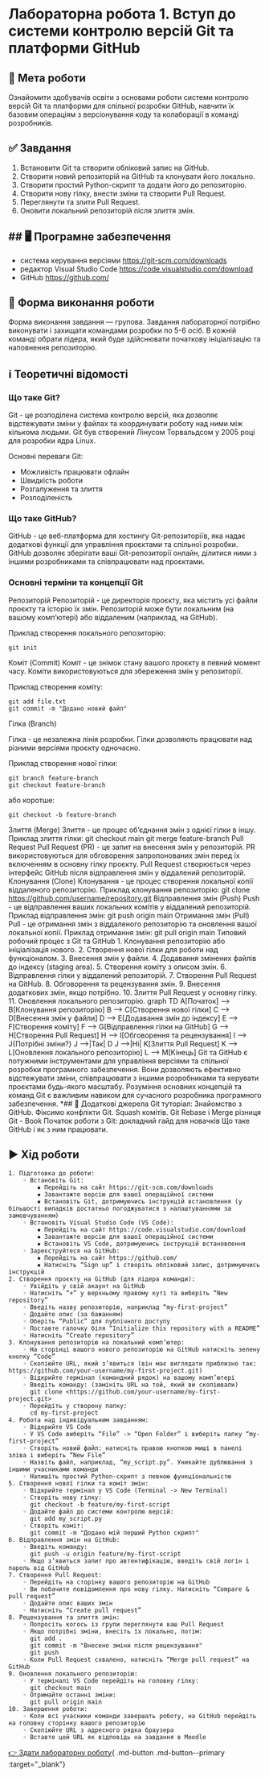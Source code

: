 # Лабораторна робота 1. Вступ до системи контролю версій Git та платформи GitHub

## 🎯 Мета роботи
Ознайомити здобувачів освіти з основами роботи системи контролю версій Git та платформи для спільної розробки GitHub, навчити їх базовим операціям з версіонування коду та колаборації в команді розробників.
## ✅ Завдання

1. Встановити Git та створити обліковий запис на GitHub.
2. Створити новий репозиторій на GitHub та клонувати його локально.
3. Створити простий Python-скрипт та додати його до репозиторію.
4. Створити нову гілку, внести зміни та створити Pull Request.
5. Переглянути та злити Pull Request.
6. Оновити локальний репозиторій після злиття змін.

## ## 🖥️ Програмне забезпечення

- система керування версіями https://git-scm.com/downloads
- редактор Visual Studio Code https://code.visualstudio.com/download
- GitHub https://github.com/
## 👥 Форма виконання роботи
Форма виконання завдання — групова. Завдання лабораторної потрібно виконувати і захищати командами розробки по 5-6 осіб. В кожній команді обрати лідера, який буде здійснювати початкову ініціалізацію та наповнення репозиторію.
## ℹ️ Теоретичні відомості

### Що таке Git?

Git - це розподілена система контролю версій, яка дозволяє відстежувати зміни у файлах та координувати роботу над ними між кількома людьми. Git був створений Лінусом Торвальдсом у 2005 році для розробки ядра Linux.

Основні переваги Git:
- Можливість працювати офлайн
- Швидкість роботи
- Розгалуження та злиття
- Розподіленість

### Що таке GitHub?

GitHub - це веб-платформа для хостингу Git-репозиторіїв, яка надає додаткові функції для управління проєктами та спільної розробки. GitHub дозволяє зберігати ваші Git-репозиторії онлайн, ділитися ними з іншими розробниками та співпрацювати над проєктами.

### Основні терміни та концепції Git

Репозиторій
Репозиторій - це директорія проєкту, яка містить усі файли проєкту та історію їх змін. Репозиторій може бути локальним (на вашому комп’ютері) або віддаленим (наприклад, на GitHub).

Приклад створення локального репозиторію:

```
git init
```

Коміт (Commit)
Коміт - це знімок стану вашого проєкту в певний момент часу. Коміти використовуються для збереження змін у репозиторії.

Приклад створення коміту:
```
git add file.txt
git commit -m "Додано новий файл"
```

Гілка (Branch)

Гілка - це незалежна лінія розробки. Гілки дозволяють працювати над різними версіями проєкту одночасно.

Приклад створення нової гілки:

```
git branch feature-branch
git checkout feature-branch
```

або коротше:

```
git checkout -b feature-branch
```

Злиття (Merge)
Злиття - це процес об’єднання змін з однієї гілки в іншу.
Приклад злиття гілки:
git checkout main
git merge feature-branch
Pull Request
Pull Request (PR) - це запит на внесення змін у репозиторій. PR використовуються для обговорення запропонованих змін перед їх включенням в основну гілку проєкту.
Pull Request створюється через інтерфейс GitHub після відправлення змін у віддалений репозиторій.
Клонування (Clone)
Клонування - це процес створення локальної копії віддаленого репозиторію.
Приклад клонування репозиторію:
git clone <https://github.com/username/repository.git>
Відправлення змін (Push)
Push - це відправлення ваших локальних комітів у віддалений репозиторій.
Приклад відправлення змін:
git push origin main
Отримання змін (Pull)
Pull - це отримання змін з віддаленого репозиторію та оновлення вашої локальної копії.
Приклад отримання змін:
git pull origin main
Типовий робочий процес з Git та GitHub
    1. Клонування репозиторію або ініціалізація нового.
    2. Створення нової гілки для роботи над функціоналом.
    3. Внесення змін у файли.
    4. Додавання змінених файлів до індексу (staging area).
    5. Створення коміту з описом змін.
    6. Відправлення гілки у віддалений репозиторій.
    7. Створення Pull Request на GitHub.
    8. Обговорення та рецензування змін.
    9. Внесення додаткових змін, якщо потрібно.
    10. Злиття Pull Request у основну гілку.
    11. Оновлення локального репозиторію.
graph TD
    A[Початок] --> B[Клонування репозиторію]
    B --> C[Створення нової гілки]
    C --> D[Внесення змін у файли]
    D --> E[Додавання змін до індексу]
    E --> F[Створення коміту]
    F --> G[Відправлення гілки на GitHub]
    G --> H[Створення Pull Request]
    H --> I[Обговорення та рецензування]
    I --> J{Потрібні зміни?}
    J -->|Так| D
    J -->|Ні| K[Злиття Pull Request]
    K --> L[Оновлення локального репозиторію]
    L --> M[Кінець]
Git та GitHub є потужними інструментами для управління версіями та спільної розробки програмного забезпечення. Вони дозволяють ефективно відстежувати зміни, співпрацювати з іншими розробниками та керувати проєктами будь-якого масштабу. Розуміння основних концепцій та команд Git є важливим навиком для сучасного розробника програмного забезпечення.
*️## ⃣ Додаткові джерела
Git туторіал: Знайомство з GitHub. Фіксимо конфлікти Git. Squash комітів. Git Rebase і Merge різниця
Git - Book
Початок роботи з Git: докладний гайд для новачків
Що таке GitHub і як з ним працювати.
## ▶️ Хід роботи
    1. Підготовка до роботи:
        ◦ Встановіть Git:
            ▪ Перейдіть на сайт https://git-scm.com/downloads
            ▪ Завантажте версію для вашої операційної системи
            ▪ Встановіть Git, дотримуючись інструкцій встановлення (у більшості випадків достатньо погоджуватися з налаштуваннями за замовчуванням)
        ◦ Встановіть Visual Studio Code (VS Code):
            ▪ Перейдіть на сайт https://code.visualstudio.com/download
            ▪ Завантажте версію для вашої операційної системи
            ▪ Встановіть VS Code, дотримуючись інструкцій встановлення
        ◦ Зареєструйтеся на GitHub:
            ▪ Перейдіть на сайт https://github.com/
            ▪ Натисніть “Sign up” і створіть обліковий запис, дотримуючись інструкцій
    2. Створення проєкту на GitHub (для лідера команди):
        ◦ Увійдіть у свій акаунт на GitHub
        ◦ Натисніть “+” у верхньому правому куті та виберіть “New repository”
        ◦ Введіть назву репозиторію, наприклад “my-first-project”
        ◦ Додайте опис (за бажанням)
        ◦ Оберіть “Public” для публічного доступу
        ◦ Поставте галочку біля “Initialize this repository with a README”
        ◦ Натисніть “Create repository”
    3. Клонування репозиторію на локальний комп’ютер:
        ◦ На сторінці вашого нового репозиторію на GitHub натисніть зелену кнопку “Code”
        ◦ Скопіюйте URL, який з’явиться (він має виглядати приблизно так: https://github.com/your-username/my-first-project.git)
        ◦ Відкрийте термінал (командний рядок) на вашому комп’ютері
        ◦ Введіть команду: (замініть URL на той, який ви скопіювали)
          git clone <https://github.com/your-username/my-first-project.git>
        ◦ Перейдіть у створену папку:
          cd my-first-project
    4. Робота над індивідуальним завданням:
        ◦ Відкрийте VS Code
        ◦ У VS Code виберіть “File” -> “Open Folder” і виберіть папку “my-first-project”
        ◦ Створіть новий файл: натисніть правою кнопкою миші в панелі зліва і виберіть “New File”
        ◦ Назвіть файл, наприклад, “my_script.py”. Уникайте дублювання з іншими учасниками команди
        ◦ Напишіть простий Python-скрипт з певною функціональністю
    5. Створення нової гілки та коміт змін:
        ◦ Відкрийте термінал у VS Code (Terminal -> New Terminal)
        ◦ Створіть нову гілку:
          git checkout -b feature/my-first-script
        ◦ Додайте файл до системи контролю версій:
          git add my_script.py
        ◦ Створіть коміт:
          git commit -m "Додано мій перший Python скрипт"
    6. Відправлення змін на GitHub:
        ◦ Введіть команду:
          git push -u origin feature/my-first-script
        ◦ Якщо з’явиться запит про автентифікацію, введіть свій логін і пароль від GitHub
    7. Створення Pull Request:
        ◦ Перейдіть на сторінку вашого репозиторію на GitHub
        ◦ Ви побачите повідомлення про нову гілку. Натисніть “Compare & pull request”
        ◦ Додайте опис ваших змін
        ◦ Натисніть “Create pull request”
    8. Рецензування та злиття змін:
        ◦ Попросіть когось із групи переглянути ваш Pull Request
        ◦ Якщо потрібні зміни, внесіть їх локально, потім:
          git add .
          git commit -m "Внесено зміни після рецензування"
          git push
        ◦ Коли Pull Request схвалено, натисніть “Merge pull request” на GitHub
    9. Оновлення локального репозиторію:
        ◦ У терміналі VS Code перейдіть на головну гілку:
          git checkout main
        ◦ Отримайте останні зміни:
          git pull origin main
    10. Завершення роботи:
        ◦ Коли всі учасники команди завершать роботу, на GitHub перейдіть на головну сторінку вашого репозиторію
        ◦ Скопіюйте URL з адресного рядка браузера
        ◦ Вставте цей URL як відповідь на завдання в Moodle

[👉 Здати лабораторну роботу](http://194.187.154.85/moodle/course/view.php?id=1426#section-2){ .md-button .md-button--primary :target="_blank"}

